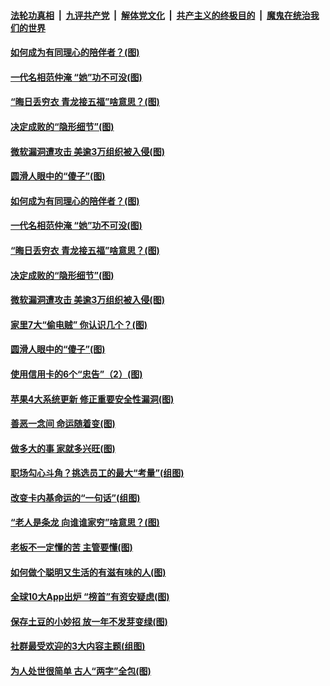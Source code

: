 

####  [法轮功真相](../../../../basic/blob/master/README.md?t=03122130) &nbsp;|&nbsp; [九评共产党](../../../../9ping.md/blob/master/README.md?t=03122130) &nbsp;|&nbsp; [解体党文化](../../../../jtdwh.md/blob/master/README.md?t=03122130)  &nbsp;|&nbsp; [共产主义的终极目的](../../../../gczydzjmd.md/blob/master/README.md?t=03122130) &nbsp;|&nbsp; [魔鬼在统治我们的世界](../../../../mgztzwmdsj.md/blob/master/README.md?t=03122130) 

#### [如何成为有同理心的陪伴者？(图)](../pages/p8/965340.md?t=03122130) 

#### [一代名相范仲淹 “她”功不可没(图)](../pages/p8/964529.md?t=03122130) 

#### [“晦日丢穷衣 青龙接五福”啥意思？(图)](../pages/p8/965258.md?t=03122130) 

#### [决定成败的“隐形细节”(图)](../pages/p8/964517.md?t=03122130) 

#### [微软漏洞遭攻击 美逾3万组织被入侵(图)](../pages/p8/965237.md?t=03122130) 

#### [圆滑人眼中的“傻子”(图)](../pages/p8/965039.md?t=03122130) 

#### [如何成为有同理心的陪伴者？(图)](../pages/p8/965340.md?t=03122130) 

#### [一代名相范仲淹 “她”功不可没(图)](../pages/p8/964529.md?t=03122130) 

#### [“晦日丢穷衣 青龙接五福”啥意思？(图)](../pages/p8/965258.md?t=03122130) 

#### [决定成败的“隐形细节”(图)](../pages/p8/964517.md?t=03122130) 

#### [微软漏洞遭攻击 美逾3万组织被入侵(图)](../pages/p8/965237.md?t=03122130) 

#### [家里7大“偷电贼” 你认识几个？(图)](../pages/p8/965178.md?t=03122130) 

#### [圆滑人眼中的“傻子”(图)](../pages/p8/965039.md?t=03122130) 

#### [使用信用卡的6个“忠告”（2）(图)](../pages/p8/965139.md?t=03122130) 

#### [苹果4大系统更新 修正重要安全性漏洞(图)](../pages/p8/965120.md?t=03122130) 

#### [善恶一念间 命运随着变(图)](../pages/p8/964302.md?t=03122130) 

#### [做多大的事 家就多兴旺(图)](../pages/p8/965094.md?t=03122130) 

#### [职场勾心斗角？挑选员工的最大“考量”(组图)](../pages/p8/965017.md?t=03122130) 

#### [改变卡内基命运的“一句话”(组图)](../pages/p8/964291.md?t=03122130) 

#### [“老人是条龙 向谁谁家穷”啥意思？(图)](../pages/p8/964964.md?t=03122130) 

#### [老板不一定懂的苦 主管要懂(图)](../pages/p8/964953.md?t=03122130) 

#### [如何做个聪明又生活的有滋有味的人(图)](../pages/p8/964886.md?t=03122130) 

#### [全球10大App出炉 “榜首”有资安疑虑(图)](../pages/p8/964903.md?t=03122130) 

#### [保存土豆的小妙招 放一年不发芽变绿(图)](../pages/p8/964500.md?t=03122130) 

#### [社群最受欢迎的3大内容主题(组图)](../pages/p8/964722.md?t=03122130) 

#### [为人处世很简单 古人“两字”全包(图)](../pages/p8/964804.md?t=03122130) 


